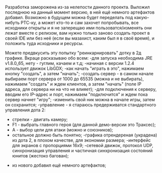 Разработка заморожена из-за нелепости данного проекта.
Выложил последнюю на данный момент версию, в ней ещё немного артефактов добавил.
Возможно в будущем можна будет переделать под какую-нибуть РТС-ку, а может кто-то и сам
захочет попробывать, все исходники открыты и я не заперещаю ими пользоватся/изменять они
лежат вместе с релизом, вам нужно только заново создать проект в своей IDE или без неё (если вы мазахист,
каким был я в своё время), и положить туда исходники и ресурсы.

Можете предвкусить эту попытку "реинкарнировать" дотку в 2д графике.
Вкраце расказываю обо всем:
  -для запуска необходима JRE v1.8.0_65, нету - гуглим, качаем и т.д;
  -начиная с версии 1.2.4 использует движок LibGDX;
  -как начать "играть в это", нажимаем кнопку "создать", а затем "начать";
  -создать сервер - в самом начале выбираем порт сервера от 1000 до 65535 (можна и не выбирать), нажимаем "создать" и ждем клиентов, а затем "начать" (поле IP адреса, для сервера ни на что не влияет);
  -для подключения к серверу, вводим его IP-адрес и порт, нажимаем "подключится" и ждем пока сервер начнет "игру";
  -изменить свой ник можна в начале игры, затем он сохранится;
  -управление - я стараюсь предерживатся стандартного управления дота 2:
   * стрелки - двигать камеру;
   * F1 - выбрать главного героя (для данной демо-версии это Траксес);
   * A - выбор цели для атаки (можно и союзников);
   * остальное должно быть понятно;
  -графика отрендереная (украдена) из дота 2, в плохом качестве, для экономии размера;
  -интерфейс для экранов с пропорциями 16х9;
  -сетевой движок, протокол UDP, синхронизация управления и частичная синхронизация состояний юнитов (жестоко багован);
  - из нового добавил ещё немного артефактов;
